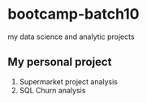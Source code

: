 # bootcamp-batch10
my data science and analytic projects

## My personal project 

1. Supermarket project analysis
2. SQL Churn analysis
